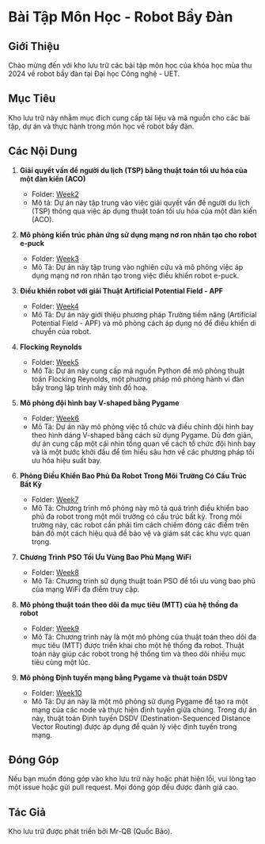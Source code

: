 # Bài Tập Môn Học - Robot Bầy Đàn

## Giới Thiệu

Chào mừng đến với kho lưu trữ các bài tập môn học của khóa học mùa thu 2024 về robot bầy đàn tại Đại học Công nghệ - UET. 

## Mục Tiêu

Kho lưu trữ này nhằm mục đích cung cấp tài liệu và mã nguồn cho các bài tập, dự án và thực hành trong môn học về robot bầy đàn. 

## Các Nội Dung
1. **Giải quyết vấn đề người du lịch (TSP) bằng thuật toán tối ưu hóa của một đàn kiến (ACO)**
    - Folder: [Week2](Week2)
    - Mô tả: Dự án này tập trung vào việc giải quyết vấn đề người du lịch (TSP) thông qua việc áp dụng thuật toán tối ưu hóa của một đàn kiến (ACO).

2. **Mô phỏng kiến trúc phản ứng sử dụng mạng nơ ron nhân tạo cho robot e-puck**
    - Folder: [Week3](Week3)
    - Mô Tả: Dự án này tập trung vào nghiên cứu và mô phỏng việc áp dụng mạng nơ ron nhân tạo trong việc điều khiển robot e-puck.

3. **Điều khiển robot với giải Thuật Artificial Potential Field - APF**
    - Folder: [Week4](Week4)
    - Mô Tả: Dự án này giới thiệu phương pháp Trường tiềm năng (Artificial Potential Field - APF) và mô phỏng cách áp dụng nó để điều khiển di chuyển của robot.

4. **Flocking Reynolds**
    - Folder: [Week5](Week5)
    - Mô Tả: Dự án này cung cấp mã nguồn Python để mô phỏng thuật toán Flocking Reynolds, một phương pháp mô phỏng hành vi đàn bầy trong lập trình máy tính đồ hoạ.

5. **Mô phỏng đội hình bay V-shaped bằng Pygame**
    - Folder: [Week6](Week6)
    - Mô Tả: Dự án này mô phỏng việc tổ chức và điều chỉnh đội hình bay theo hình dáng V-shaped bằng cách sử dụng Pygame. Dù đơn giản, dự án cung cấp một cái nhìn tổng quan về cách tổ chức đội hình bay và là một bước khởi đầu để tìm hiểu sâu hơn về các phương pháp tối ưu hóa hiệu suất bay.

5. **Phỏng Điều Khiển Bao Phủ Đa Robot Trong Môi Trường Có Cấu Trúc Bất Kỳ**
    - Folder: [Week7](Week7)
    - Mô Tả: Chương trình mô phỏng này mô tả quá trình điều khiển bao phủ đa robot trong một môi trường có cấu trúc bất kỳ. Trong môi trường này, các robot cần phải tìm cách chiếm đóng các điểm trên bản đồ một cách hiệu quả để bảo vệ và giám sát các khu vực quan trọng.

8. **Chương Trình PSO Tối Ưu Vùng Bao Phủ Mạng WiFi**
    - Folder: [Week8](Week8)
    - Mô Tả: Chương trình sử dụng thuật toán PSO để tối ưu vùng bao phủ của mạng WiFi đa điểm truy cập.

9. **Mô phỏng thuật toán theo dõi đa mục tiêu (MTT) của hệ thống đa robot**
    - Folder: [Week9](Week9)
    - Mô Tả: Chương trình này là một mô phỏng của thuật toán theo dõi đa mục tiêu (MTT) được triển khai cho một hệ thống đa robot. Thuật toán này giúp các robot trong hệ thống tìm và theo dõi nhiều mục tiêu cùng một lúc.

10. **Mô phỏng Định tuyến mạng bằng Pygame và thuật toán DSDV**
    - Folder: [Week10](Week10)
    - Mô Tả: Dự án này là một mô phỏng sử dụng Pygame để tạo ra một mạng của các node và thực hiện định tuyến giữa chúng. Trong dự án này, thuật toán Định tuyến DSDV (Destination-Sequenced Distance Vector Routing) được áp dụng để quản lý việc định tuyến trong mạng.

## Đóng Góp

Nếu bạn muốn đóng góp vào kho lưu trữ này hoặc phát hiện lỗi, vui lòng tạo một issue hoặc gửi pull request. Mọi đóng góp đều được đánh giá cao.

## Tác Giả

Kho lưu trữ được phát triển bởi Mr-QB (Quốc Bảo).

